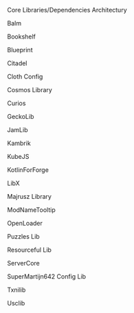 Core Libraries/Dependencies
Architectury


Balm


Bookshelf


Blueprint


Citadel


Cloth Config


Cosmos Library


Curios


GeckoLib


JamLib


Kambrik


KubeJS


KotlinForForge


LibX


Majrusz Library


ModNameTooltip


OpenLoader


Puzzles Lib


Resourceful Lib


ServerCore


SuperMartijn642 Config Lib


Txnilib


Usclib



